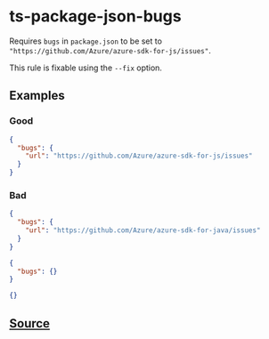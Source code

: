# ts-package-json-bugs

Requires `bugs` in `package.json` to be set to `"https://github.com/Azure/azure-sdk-for-js/issues"`.

This rule is fixable using the `--fix` option.

## Examples

### Good

```json
{
  "bugs": {
    "url": "https://github.com/Azure/azure-sdk-for-js/issues"
  }
}
```

### Bad

```json
{
  "bugs": {
    "url": "https://github.com/Azure/azure-sdk-for-java/issues"
  }
}
```

```json
{
  "bugs": {}
}
```

```json
{}
```

## [Source](https://azuresdkspecs.z5.web.core.windows.net/TypeScriptSpec.html#ts-package-json-bugs)
